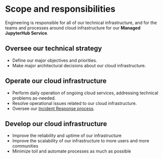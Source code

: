 # Scope and responsibilities

Engineering is responsible for all of our technical infrastructure, and for the teams and processes around cloud infrastructure for our **Managed JupyterHub Service**.

## Oversee our technical strategy

- Define our major objectives and priorities.
- Make major architectural decisions about our cloud infrastructure.

## Operate our cloud infrastructure

- Perform daily operation of ongoing cloud services, addressing technical problems as-needed.
- Resolve operational issues related to our cloud infrastructure.
- Oversee our [Incident Response process](../projects/managed-hubs/incidents.md).

## Develop our cloud infrastructure

- Improve the reliability and uptime of our infrastructure
- Improve the scalability of our infrastructure to more users and more communities
- Minimize toil and automate processes as much as possible
